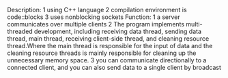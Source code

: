 Description:
1 using C++ language
2 compilation environment is code::blocks
3 uses nonblocking sockets
Function:
1 a server communicates over multiple clients
2 The program implements multi-threaded development, including receiving data thread, sending data thread, main thread, receiving    client-side thread, and cleaning resource thread.Where the main thread is responsible for the input of data and the cleaning resource threads is mainly responsible for cleaning up the unnecessary memory space.
3 you can communicate directionally to a connected client, and you can also send data to a single client by broadcast
